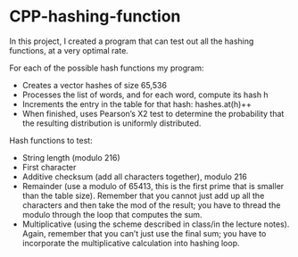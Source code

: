 # CPP-hashing-function
In this project, I created a program that can test out all the hashing functions, at a very optimal rate.

For each of the possible hash functions my program:

- Creates a vector<int> hashes of size 65,536
- Processes the list of words, and for each word, compute its hash h
- Increments the entry in the table for that hash: hashes.at(h)++
- When finished, uses Pearson’s X2 test to determine the probability that the resulting distribution is uniformly distributed. 
  
Hash functions to test:

- String length (modulo 216)
- First character
- Additive checksum (add all characters together), modulo 216
- Remainder (use a modulo of 65413, this is the first prime that is smaller than the table size). Remember that you cannot just add up all the characters and then take the mod of the result; you have to thread the modulo through the loop that computes the sum.
- Multiplicative (using the scheme described in class/in the lecture notes). Again, remember that you can’t just use the final sum; you have to incorporate the multiplicative calculation into hashing loop.
